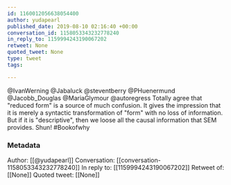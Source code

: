 ```yaml
---
id: 1160012056638054400
author: yudapearl
published_date: 2019-08-10 02:16:40 +00:00
conversation_id: 1158053343232778240
in_reply_to: 1159994243190067202
retweet: None
quoted_tweet: None
type: tweet
tags:

---
```


@IvanWerning @Jabaluck @steventberry @PHuenermund @Jacobb_Douglas @MariaGlymour @autoregress Totally agree that "reduced form" is a source of much confusion. It gives the impression that it is merely a syntactic transformation of "form" with no loss of information. But if it is "descriptive", then we loose all the causal information that SEM provides. Shun! #Bookofwhy

### Metadata

Author: [[@yudapearl]]
Conversation: [[conversation-1158053343232778240]]
In reply to: [[1159994243190067202]]
Retweet of: [[None]]
Quoted tweet: [[None]]
